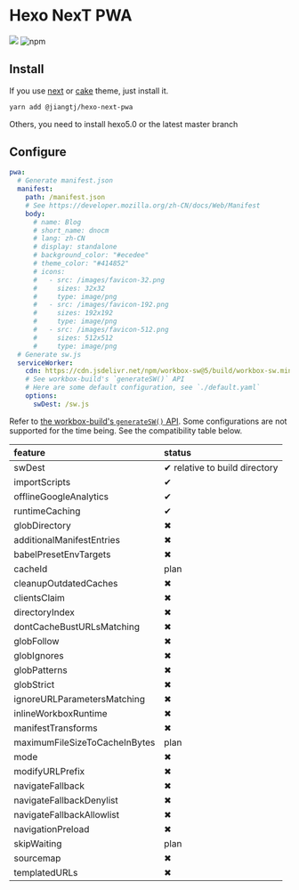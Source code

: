 # Hexo NexT PWA

[![](https://img.shields.io/npm/v/@jiangtj/hexo-next-pwa.svg?style=popout-square)](https://www.npmjs.com/package/@jiangtj/hexo-next-pwa)
![npm](https://img.shields.io/npm/l/@jiangtj/hexo-next-pwa.svg?style=popout-square)

## Install

If you use [next](https://github.com/theme-next/hexo-theme-next) or [cake](https://github.com/jiangtj/hexo-theme-cake) theme, just install it.

```bash
yarn add @jiangtj/hexo-next-pwa
```

Others, you need to install hexo5.0 or the latest master branch

## Configure

```yml
pwa:
  # Generate manifest.json
  manifest:
    path: /manifest.json
    # See https://developer.mozilla.org/zh-CN/docs/Web/Manifest
    body:
      # name: Blog
      # short_name: dnocm
      # lang: zh-CN
      # display: standalone
      # background_color: "#ecedee"
      # theme_color: "#414852"
      # icons:
      #   - src: /images/favicon-32.png
      #     sizes: 32x32
      #     type: image/png
      #   - src: /images/favicon-192.png
      #     sizes: 192x192
      #     type: image/png
      #   - src: /images/favicon-512.png
      #     sizes: 512x512
      #     type: image/png
  # Generate sw.js
  serviceWorker:
    cdn: https://cdn.jsdelivr.net/npm/workbox-sw@5/build/workbox-sw.min.js
    # See workbox-build's `generateSW()` API
    # Here are some default configuration, see `./default.yaml`
    options:
      swDest: /sw.js
```

Refer to [the workbox-build's `generateSW()` API](https://developers.google.cn/web/tools/workbox/reference-docs/latest/module-workbox-build#.generateSW). Some configurations are not supported for the time being. See the compatibility table below.

| feature | status |
| :--- | :--- |
| swDest | ✔ relative to build directory |
| importScripts | ✔ |
| offlineGoogleAnalytics | ✔ |
| runtimeCaching | ✔ |
| globDirectory | ✖ |
| additionalManifestEntries | ✖ |
| babelPresetEnvTargets | ✖ |
| cacheId | plan |
| cleanupOutdatedCaches | ✖ |
| clientsClaim | ✖ |
| directoryIndex | ✖ |
| dontCacheBustURLsMatching | ✖ |
| globFollow | ✖ |
| globIgnores | ✖ |
| globPatterns | ✖ |
| globStrict | ✖ |
| ignoreURLParametersMatching | ✖ |
| inlineWorkboxRuntime | ✖ |
| manifestTransforms | ✖ |
| maximumFileSizeToCacheInBytes | plan |
| mode | ✖ |
| modifyURLPrefix | ✖ |
| navigateFallback | ✖ |
| navigateFallbackDenylist | ✖ |
| navigateFallbackAllowlist | ✖ |
| navigationPreload | ✖ |
| skipWaiting | plan |
| sourcemap | ✖ |
| templatedURLs | ✖ |

